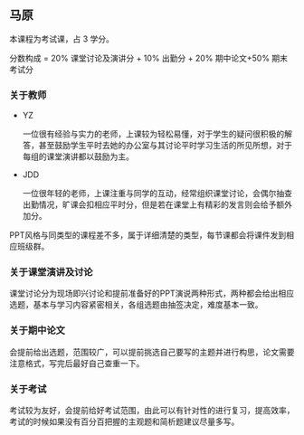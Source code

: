 ## 马原

本课程为考试课，占 3 学分。

分数构成 = 20% 课堂讨论及演讲分 + 10% 出勤分 + 20% 期中论文+50% 期末考试分

### 关于教师

- YZ

  一位很有经验与实力的老师，上课较为轻松易懂，对于学生的疑问很积极的解答，甚至鼓励学生平时去她的办公室与其讨论平时学习生活的所见所想，对于每组的课堂演讲都以鼓励为主。

- JDD

  一位很年轻的老师，上课注重与同学的互动，经常组织课堂讨论，会偶尔抽查出勤情况，旷课会扣相应平时分，但是若在课堂上有精彩的发言则会给予额外加分。

PPT风格与同类型的课程差不多，属于详细清楚的类型，每节课都会将课件发到相应班级群。

### 关于课堂演讲及讨论

课堂讨论分为现场即兴讨论和提前准备好的PPT演说两种形式，两种都会给出相应选题，基本与学习内容紧密相关，各组选题由抽签决定，难度基本一致。

### 关于期中论文

会提前给出选题，范围较广，可以提前挑选自己要写的主题并进行构思，论文需要注意格式，写完后最好自己查重一下。

### 关于考试

考试较为友好，会提前给好考试范围，由此可以有针对性的进行复习，提高效率，考试的时候如果没有百分百把握的主观题和简析题建议尽量多写。